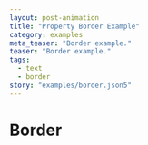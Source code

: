 ```yaml
---
layout: post-animation
title: "Property Border Example"
category: examples
meta_teaser: "Border example."
teaser: "Border example."
tags: 
  - text
  - border
story: "examples/border.json5"
---
```

# Border

